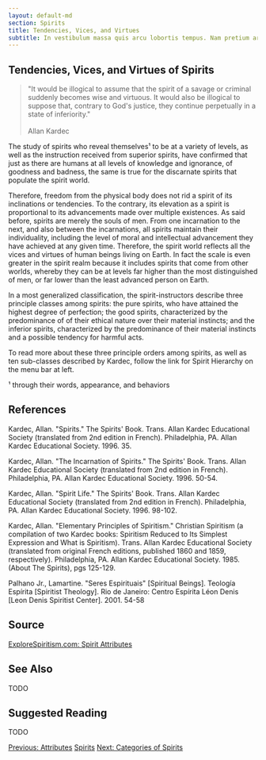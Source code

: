 ```yaml
---
layout: default-md
section: Spirits
title: Tendencies, Vices, and Virtues
subtitle: In vestibulum massa quis arcu lobortis tempus. Nam pretium arcu in odio vulputate luctus.
---
```


## Tendencies, Vices, and Virtues of Spirits
> "It would be illogical to assume that the spirit of a savage or criminal suddenly becomes wise and virtuous. It would also be illogical to suppose that, contrary to God's justice, they continue perpetually in a state of inferiority."<br><br>Allan Kardec

The study of spirits who reveal themselves¹ to be at a variety of levels, as well as the instruction received from superior spirits, have confirmed that just as there are humans at all levels of knowledge and ignorance, of goodness and badness, the same is true for the discarnate spirits that populate the spirit world.

Therefore, freedom from the physical body does not rid a spirit of its inclinations or tendencies. To the contrary, its elevation as a spirit is proportional to its advancements made over multiple existences.  As said before, spirits are merely the souls of men.  From one incarnation to the next, and also between the incarnations, all spirits maintain their individuality, including the level of moral and intellectual advancement they have achieved at any given time.  Therefore, the spirit world reflects all the vices and virtues of human beings living on Earth.  In fact the scale is even greater in the spirit realm because it includes spirits that come from other worlds, whereby they can be at levels far higher than the most distinguished of men, or far lower than the least advanced person on Earth.

In a most generalized classification, the spirit-instructors describe three principle classes among spirits: the pure spirits, who have attained the highest degree of perfection; the good spirits, characterized by the predominance of of their ethical nature over their material instincts; and the inferior spirits, characterized by the predominance of their material instincts and a possible tendency for harmful acts.

To read more about these three principle orders among spirits, as well as ten sub-classes described by Kardec, follow the link for Spirit Hierarchy on the menu bar at left.

¹ through their words, appearance, and behaviors


## References
Kardec, Allan. "Spirits." The Spirits' Book.  Trans. Allan Kardec Educational Society (translated from 2nd edition in French). Philadelphia, PA. Allan Kardec Educational Society. 1996. 35.

Kardec, Allan. "The Incarnation of Spirits." The Spirits' Book.  Trans. Allan Kardec Educational Society (translated from 2nd edition in French). Philadelphia, PA. Allan Kardec Educational Society. 1996. 50-54.

Kardec, Allan. "Spirit Life." The Spirits' Book.  Trans. Allan Kardec Educational Society (translated from 2nd edition in French). Philadelphia, PA. Allan Kardec Educational Society. 1996. 98-102. 

Kardec, Allan. "Elementary Principles of Spiritism." Christian Spiritism (a compilation of two Kardec books: Spiritism Reduced to Its Simplest Expression and What is Spiritism).  Trans. Allan Kardec Educational Society (translated from original French editions, published 1860 and 1859, respectively). Philadelphia, PA. Allan Kardec Educational Society. 1985. (About The Spirits), pgs 125-129.

Palhano Jr., Lamartine. "Seres Espirituais" [Spiritual Beings]. Teología Espírita [Spiritist Theology]. Rio de Janeiro: Centro Espírita Léon Denis [Leon Denis Spiritist Center]. 2001. 54-58


## Source
[ExploreSpiritism.com: Spirit Attributes](//www.explorespiritism.com/Philosophy_Other%20Characteristics_Tendencies.htm)

## See Also
TODO

## Suggested Reading
TODO


<a href="attributes" class="button">Previous: Attributes</a>
<a href="./" class="button special">Spirits</a>
<a href="categories" class="button">Next: Categories of Spirits</a>
